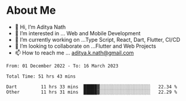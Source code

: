 # About Me

- 👋 Hi, I’m Aditya Nath
- 👀 I’m interested in ... Web and Mobile Development
- 🌱 I’m currently working on ...Type Script, React, Dart, Flutter, CI/CD
- 💞️ I’m looking to collaborate on ...Flutter and Web Projects
- 📫 How to reach me ... aditya.k.nath@gmail.com

<!--START_SECTION:waka-->

```text
From: 01 December 2022 - To: 16 March 2023

Total Time: 51 hrs 43 mins

Dart         11 hrs 33 mins  █████▓░░░░░░░░░░░░░░░░░░░   22.34 %
Other        11 hrs 31 mins  █████▓░░░░░░░░░░░░░░░░░░░   22.29 %
```

<!--END_SECTION:waka-->

<!---
kronosking007/kronosking007 is a ✨ special ✨ repository because its `README.md` (this file) appears on your GitHub profile.
You can click the Preview link to take a look at your changes.
--->
